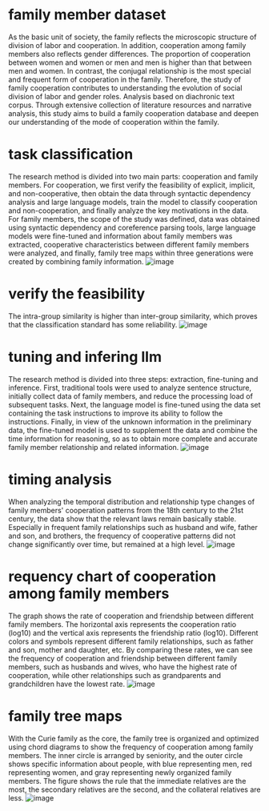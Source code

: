 # family member dataset
As the basic unit of society, the family reflects the microscopic structure of division of labor and cooperation. In addition, cooperation among family members also reflects gender differences. The proportion of cooperation between women and women or men and men is higher than that between men and women. In contrast, the conjugal relationship is the most special and frequent form of cooperation in the family. Therefore, the study of family cooperation contributes to understanding the evolution of social division of labor and gender roles.
Analysis based on diachronic text corpus. Through extensive collection of literature resources and narrative analysis, this study aims to build a family cooperation database and deepen our understanding of the mode of cooperation within the family.
# task classification
The research method is divided into two main parts: cooperation and family members. For cooperation, we first verify the feasibility of explicit, implicit, and non-cooperative, then obtain the data through syntactic dependency analysis and large language models, train the model to classify cooperation and non-cooperation, and finally analyze the key motivations in the data. For family members, the scope of the study was defined, data was obtained using syntactic dependency and coreference parsing tools, large language models were fine-tuned and information about family members was extracted, cooperative characteristics between different family members were analyzed, and finally, family tree maps within three generations were created by combining family information.
![image](https://github.com/user-attachments/assets/fca10d97-dcc6-433f-a887-0308ed5dd588)
# verify the feasibility
The intra-group similarity is higher than inter-group similarity, which proves that the classification standard has some reliability.
![image](https://github.com/user-attachments/assets/1117f919-77ad-4edf-8574-407e900b957f)
# tuning and infering llm
The research method is divided into three steps: extraction, fine-tuning and inference. First, traditional tools were used to analyze sentence structure, initially collect data of family members, and reduce the processing load of subsequent tasks. Next, the language model is fine-tuned using the data set containing the task instructions to improve its ability to follow the instructions. Finally, in view of the unknown information in the preliminary data, the fine-tuned model is used to supplement the data and combine the time information for reasoning, so as to obtain more complete and accurate family member relationship and related information.
![image](https://github.com/user-attachments/assets/006c2fdb-f19a-499a-8b9a-5bd89249ef1c)
# timing analysis
When analyzing the temporal distribution and relationship type changes of family members' cooperation patterns from the 18th century to the 21st century, the data show that the relevant laws remain basically stable. Especially in frequent family relationships such as husband and wife, father and son, and brothers, the frequency of cooperative patterns did not change significantly over time, but remained at a high level.
![image](https://github.com/user-attachments/assets/d0350c68-9c4b-403f-a6a8-39ca6e2aa6fe)
# requency chart of cooperation among family members
The graph shows the rate of cooperation and friendship between different family members. The horizontal axis represents the cooperation ratio (log10) and the vertical axis represents the friendship ratio (log10). Different colors and symbols represent different family relationships, such as father and son, mother and daughter, etc. By comparing these rates, we can see the frequency of cooperation and friendship between different family members, such as husbands and wives, who have the highest rate of cooperation, while other relationships such as grandparents and grandchildren have the lowest rate.
![image](https://github.com/user-attachments/assets/cd00a140-9a65-4530-a3a9-39bb0b93d133)
# family tree maps
With the Curie family as the core, the family tree is organized and optimized using chord diagrams to show the frequency of cooperation among family members. The inner circle is arranged by seniority, and the outer circle shows specific information about people, with blue representing men, red representing women, and gray representing newly organized family members. The figure shows the rule that the immediate relatives are the most, the secondary relatives are the second, and the collateral relatives are less.
![image](https://github.com/user-attachments/assets/df9f84c1-0e4e-4ad0-8efa-eec60140d2eb)


